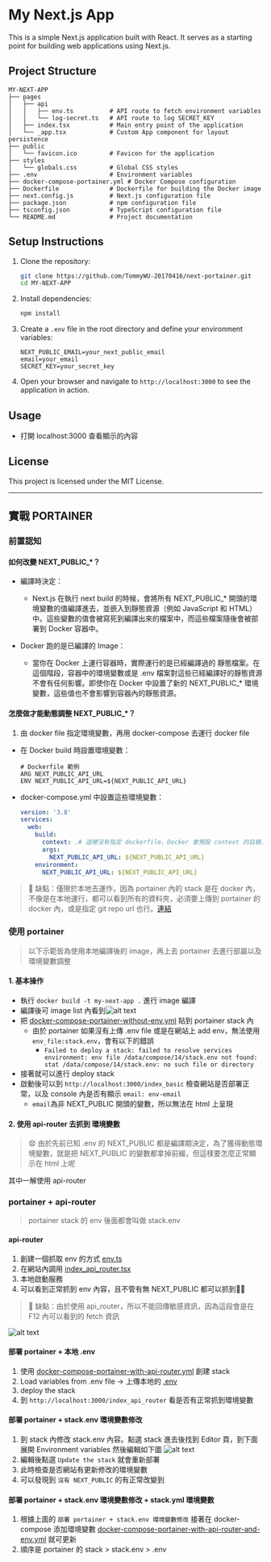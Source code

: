 # My Next.js App

This is a simple Next.js application built with React. It serves as a starting point for building web applications using Next.js.

## Project Structure

```
MY-NEXT-APP
├── pages
│   ├── api
│   │   ├── env.ts          # API route to fetch environment variables
│   │   └── log-secret.ts   # API route to log SECRET_KEY
│   ├── index.tsx           # Main entry point of the application
│   └── _app.tsx            # Custom App component for layout persistence
├── public
│   └── favicon.ico         # Favicon for the application
├── styles
│   └── globals.css         # Global CSS styles
├── .env                    # Environment variables
├── docker-compose-portainer.yml # Docker Compose configuration
├── Dockerfile              # Dockerfile for building the Docker image
├── next.config.js          # Next.js configuration file
├── package.json            # npm configuration file
├── tsconfig.json           # TypeScript configuration file
└── README.md               # Project documentation
```

## Setup Instructions

1. Clone the repository:
   ```sh
   git clone https://github.com/TommyWU-20170416/next-portainer.git
   cd MY-NEXT-APP
   ```

2. Install dependencies:
   ```sh
   npm install
   ```

3. Create a `.env` file in the root directory and define your environment variables:
   ```properties
   NEXT_PUBLIC_EMAIL=your_next_public_email
   email=your_email
   SECRET_KEY=your_secret_key
   ```

4. Open your browser and navigate to `http://localhost:3000` to see the application in action.

## Usage

- 打開 localhost:3000 查看顯示的內容

## License

This project is licensed under the MIT License.

---

## 實戰 PORTAINER

### 前置認知

#### 如何改變 NEXT_PUBLIC_*？

- 編譯時決定：
  - Next.js 在執行 next build 的時候，會將所有 NEXT_PUBLIC_* 開頭的環境變數的值編譯進去，並嵌入到靜態資源（例如 JavaScript 和 HTML）中。這些變數的值會被寫死到編譯出來的檔案中，而這些檔案隨後會被部署到 Docker 容器中。

- Docker 跑的是已編譯的 Image：
  - 當你在 Docker 上運行容器時，實際運行的是已經編譯過的 靜態檔案。在這個階段，容器中的環境變數或是 .env 檔案對這些已經編譯好的靜態資源不會有任何影響。即使你在 Docker 中設置了新的 NEXT_PUBLIC_* 環境變數，這些值也不會影響到容器內的靜態資源。

#### 怎麼做才能動態調整 NEXT_PUBLIC_*？

1. 由 docker file 指定環境變數，再用 docker-compose 去運行 docker file
  - 在 Docker build 時設置環境變數：
    ```
    # Dockerfile 範例
    ARG NEXT_PUBLIC_API_URL
    ENV NEXT_PUBLIC_API_URL=${NEXT_PUBLIC_API_URL}
    ```

  - docker-compose.yml 中設置這些環境變數：
    ```yml
    version: '3.8'
    services:
      web:
        build:
          context: .# 這裡沒有指定 dockerfile，Docker 會預設 context 的目錄，在這裡是 '.' 意思就是當前目錄下找 `Dockerfile`
          args:
            NEXT_PUBLIC_API_URL: ${NEXT_PUBLIC_API_URL}
        environment:
          NEXT_PUBLIC_API_URL: ${NEXT_PUBLIC_API_URL}
    ```
  > :no_good: 缺點：僅限於本地去運作，因為 portainer 內的 stack 是在 docker 內，不像是在本地運行，都可以看到所有的資料夾，必須要上傳到 portainer 的 docker 內，或是指定 git repo url 也行。[連結](https://portal.portainer.io/knowledge/can-i-build-an-image-while-deploying-a-stack/application-from-git)


### 使用 portainer

> 以下示範皆為使用本地編譯後的 image，再上去 portainer 去進行部屬以及環境變數調整

#### 1. 基本操作
- 執行 `docker build -t my-next-app .` 進行 image 編譯
- 編譯後可 image list 內看到![alt text](readme-png/portainer-stack-image-main.jpg)
- 把 [docker-compose-portainer-without-env.yml](docker-compose-portainer-without-env.yml) 貼到 portainer stack 內
  - 由於 portainer 如果沒有上傳 .env file 或是在網站上 add env，無法使用`env_file:stack.env`，會有以下的錯誤
    - `Failed to deploy a stack: failed to resolve services environment: env file /data/compose/14/stack.env not found: stat /data/compose/14/stack.env: no such file or directory`
- 接著就可以進行 deploy stack
- 啟動後可以到 `http://localhost:3000/index_basic` 檢查網站是否部署正常，以及 console 內是否有顯示 `email: env-email`
  - `email`為非 NEXT_PUBLIC 開頭的變數，所以無法在 html 上呈現

#### 2. 使用 api-router 去抓到 環境變數
> :anguished: 由於先前已知 .env 的 NEXT_PUBLIC 都是編譯期決定，為了獲得動態環境變數，就是把 NEXT_PUBLIC 的變數都拿掉前綴，但這樣要怎麼正常顯示在 html 上呢

其中一解使用 api-router

### portainer + api-router

> portainer stack 的 env 後面都會叫做 stack.env

#### api-router
1. 創建一個抓取 env 的方式 [env.ts](pages/api/env.ts)
2. 在網站內調用 [index_api_router.tsx](pages/index_api_router.tsx)
3. 本地啟動服務
4. 可以看到正常抓到 env 內容，且不管有無 NEXT_PUBLIC 都可以抓到:clap::clap:
  > :no_good: 缺點：由於使用 api_router，所以不能回傳敏感資訊，因為這段會是在 F12 內可以看到的 fetch 資訊

![alt text](readme-png/index_api_router_fetch.jpg)

#### 部署 portainer + 本地 .env
1. 使用 [docker-compose-portainer-with-api-router.yml](docker-compose-portainer-with-api-router.yml) 創建 stack
2. Load variables from .env file -> 上傳本地的 [.env](.env)
3. deploy the stack
4. 到 `http://localhost:3000/index_api_router` 看是否有正常抓到環境變數

#### 部署 portainer + stack.env 環境變數修改
1. 到 stack 內修改 stack.env 內容。點選 stack 進去後找到 Editor 頁，到下面展開 Environment variables 然後編輯如下圖
![alt text](readme-png/portainer-stack-enviroment.jpg)
2. 編輯後點選 `Update the stack` 就會重新部署
3. 此時檢查是否網站有更新修改的環境變數
4. 可以發現到 `沒有 NEXT_PUBLIC` 的有正常改變到

#### 部署 portainer + stack.env 環境變數修改 + stack.yml 環境變數
1. 根據上面的 `部署 portainer + stack.env 環境變數修改` 接著在 docker-compose 添加環境變數 [docker-compose-portainer-with-api-router-and-env.yml](docker-compose-portainer-with-api-router-and-env.yml) 就可更新
3. 順序是 portainer 的 stack > stack.env > .env